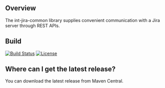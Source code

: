 ## Overview ##
The int-jira-common library supplies convenient communication with a Jira server through REST APIs.
## Build ##
[![Build Status](https://travis-ci.org/blackducksoftware/int-jira-common.svg?branch=master)](https://travis-ci.org/blackducksoftware/int-jira-common)
[![License](https://img.shields.io/badge/License-Apache%202.0-blue.svg)](https://opensource.org/licenses/Apache-2.0) 

## Where can I get the latest release? ##
You can download the latest release from Maven Central.

